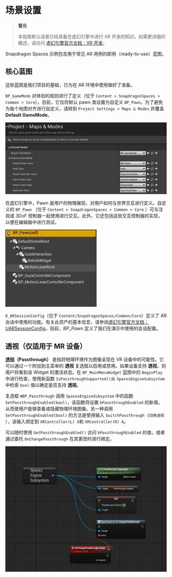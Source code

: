 # 场景设置

> **警告**
>
> 本指南默认读者已经具备在虚幻引擎中进行 XR 开发的知识。如需更详细的概述，请访问 [虚幻引擎官方文档：XR 开发](https://docs.unrealengine.com/4.26/zh-CN/SharingAndReleasing/XRDevelopment/)。

Snapdragon Spaces 示例包含用于常见 AR 用例的即用（ready-to-use）蓝图。

## 核心蓝图

这些蓝图是我们项目的基础，已为在 AR 环境中使用做好了准备。

`BP_GameMode` 对体验的规则进行了定义（位于 `Content > SnapdragonSpaces > Common > Core`）。目前，它仅将默认 pawn 类设置为自定义 `BP_Pawn`。为了避免为每个地图对齐进行自定义，请转到 `Project Settings > Maps & Modes` 并覆盖 **Default GameMode**。

![1](./pic-SceneSetup/1.png)

在虚幻引擎中，Pawn 是用户的物理展现，对用户如何与世界交互进行定义。自定义的 `BP_Pawn` （位于 `Content > SnapdragonSpaces > Common > Core` ）可与注视或 3DoF 控制器一起使用进行交互。此外，它还包括这些交互控制器的实现，以便在编辑器中进行测试。

![2](./pic-SceneSetup/2.png)

`D_ARSessionConfig`（位于 `Content/SnapdragonSpaces/Common/Core`）定义了 AR 会话中使用的功能。有关此资产的基本信息，请参阅[虚幻引擎官方文档：
UARSessionConfig](https://docs.unrealengine.com/5.0/en-US/API/Runtime/AugmentedReality/UARSessionConfig/)。目前，*BP_Pawn* 定义了我们在演示中使用的会话配置。

## 透视（仅适用于 MR 设备）

**[透视](https://registry.khronos.org/OpenXR/specs/1.0/html/xrspec.html#environment_blend_mode)（Passthrough）** 是指将物理环境作为图像呈现在 VR 设备中的可能性。它可以通过一个附加到主菜单的 **透视** 复选框以启用或禁用。如果设备支持 **透视**，则用户将看到该 Widget 的激活状态。在 `BP_MainMenuWidget` 蓝图中的 `BeginPlay` 中进行检查，使用新函数 `IsPassthroughSupported()`从 `SpacesEngineSubsystem` 中检索 `bool` 值以确定是否支持 **透视**。

复选框 `WBP_Passthrough` 调用 `SpacesEngineSubsystem` 中的函数 `SetPassthroughEnabled(bool)`，该函数将设置 `bPassthroughEnabled` 的新值，从而使用户能够查看或隐藏物理环境图像。另一种调用 `SetPassthroughEnabled(bool)` 的方法是使用输入 `SwitchPassthrough`（`切换透视` ），该输入绑定到 `XRController(L) X`和 `XRController(R) A`。

可以随时使用 `GetPassthroughEnabled()` 访问 `bPassthroughEnabled` 的值，或者通过委托 `OnChangePassthrough` 在其更改时进行绑定。

![3](./pic-SceneSetup/3.png)
